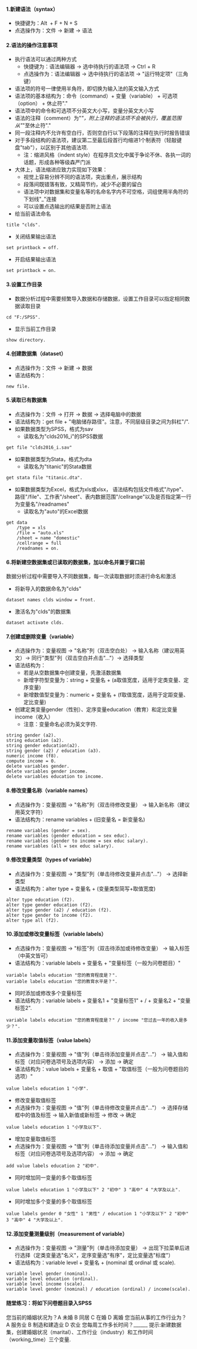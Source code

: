 #### 1.新建语法（syntax）
* 快捷键为：Alt + F + N + S
* 点选操作为：文件 -> 新建 -> 语法


#### 2.语法的操作注意事项
* 执行语法可以通过两种方式
	- 快捷键为：语法编辑器 -> 选中待执行的语法项 -> Ctrl + R
	- 点选操作为：语法编辑器 -> 选中待执行的语法项 -> "运行特定项"（三角键）
* 语法项的符号一律使用半角符，即切换为输入法的英文输入方式
* 语法项的基本结构为：命令（command）+ 变量（variable） + 可选项（option） + 休止符"."
* 语法项中的命令和可选项不分英文大小写，变量分英文大小写
* 语法的注释（comment）为"*"，附上注释的语法项不会被执行，覆盖范围从"*"至休止符"."
* 同一段注释内不允许有空白行，否则空白行以下段落的注释在执行时报告错误
* 对于多段结构的语法项，建议第二至最后段首行均缩进1个制表符（轻敲键盘"tab"），以区别于其他语法项.
	- 注：缩进风格（indent style）在程序员文化中属于争论不休、各执一词的话题，形成各种等级森严门派
* 大体上，语法缩进应致力实现如下效果：
	- 视觉上容易分辨不同的语法项，突出重点，展示结构
	- 段落间既错落有致，又精简节约，减少不必要的留白
	- 语法项中对数据集和变量名等的名命名字内不可空格，词组使用半角符的下划线"_"连接
 	- 可以设置点选输出的结果是否附上语法
* 给当前语法命名
```
title "clds".
```
* 关闭结果输出语法
```
set printback = off.
```
* 开启结果输出语法
```
set printback = on.
```


#### 3.设置工作目录
* 数据分析过程中需要频繁导入数据和存储数据，设置工作目录可以指定相同数据读取目录
```
cd "F:/SPSS".
```
* 显示当前工作目录
```
show directory.
```


#### 4.创建数据集（dataset）
* 点选操作为：文件 -> 新建 -> 数据
* 语法结构为：
```
new file.
```
 

#### 5.读取已有数据集
* 点选操作为：文件 -> 打开 -> 数据 -> 选择电脑中的数据
* 语法结构为：get file + "电脑储存路径"。注意，不同层级目录之间为斜杠"/".
* 如果数据类型为SPSS，格式为sav
	- 读取名为"clds2016_i"的SPSS数据
```
get file "clds2016_i.sav"
```
* 如果数据类型为Stata，格式为dta
	- 读取名为"titanic"的Stata数据
```
get stata file "titanic.dta".
```
* 如果数据类型为Excel，格式为xls或xlsx，
语法结构包括文件格式"/type"、路径"/file"、工作表"/sheet"、表内数据范围"/cellrange"以及是否指定第一行为变量名"/readnames"
	- 读取名为"auto"的Excel数据
```
get data
	/type = xls
	/file = "auto.xls"
	/sheet = name "domestic"
	/cellrange = full
	/readnames = on.
```

#### 6.将新建空数据集或已读取的数据集，加以命名并置于窗口前
数据分析过程中需要导入不同数据集，每一次读取数据时须进行命名和激活
* 将新导入的数据命名为"clds"
```
dataset names clds window = front.
```
* 激活名为"clds"的数据集
```
dataset activate clds.
```


#### 7.创建或删除变量（variable）
* 点选操作为：变量视图 -> "名称"列（双击空白处） -> 输入名称（建议用英文）-> 同行"类型"列（双击空白并点击"…"）-> 选择类型
* 语法结构为：
	- 若是从空数据集中创建变量，先激活数据集
	- 新增字符型变量为：string + 变量名 + (a取值宽度，适用于定类变量、定序变量)
	- 新增数值型变量为：numeric + 变量名 + (f取值宽度，适用于定距变量、定比变量)
* 创建定类变量gender（性别）、定序变量education（教育）和定比变量income（收入）
	- 注意：变量命名必须为英文字符.
```
string gender (a2).
string education (a2).
string gender education(a2).
string gender (a2) / education (a3).
numeric income (f8).
compute income = 0.
delete variables gender.
delete variables gender income.
delete variables education to income.
```

#### 8.修改变量名称（variable names）
* 点选操作为：变量视图 -> "名称"列（双击待修改变量） -> 输入新名称（建议用英文字符）
* 语法结构为：rename variables + (旧变量名 = 新变量名)
```
rename variables (gender = sex).
rename variables (gender education = sex educ).
rename variables (gender to income = sex educ salary).
rename variables (all = sex educ salary).
```

#### 9.修改变量类型（types of variable）
* 点选操作为：变量视图 -> "类型"列（单击待修改变量并点击"…"） -> 选择新类型
* 语法结构为：alter type + 变量名 + (变量类型简写+取值宽度)
```
alter type education (f2).
alter type gender education (f2).
alter type gender (a2) / education (f2).
alter type gender to income (f2).
alter type all (f2).
```

#### 10.添加或修改变量标签（variable labels）
* 点选操作为：变量视图 -> "标签"列（双击待添加或待修改变量） -> 输入标签（中英文皆可）
* 语法结构为：variable labels + 变量名 + "变量标签（一般为问卷题目）"
```
variable labels education "您的教育程度是？".
variable labels education "您的教育水平是？".
```
* 同时添加或修改多个变量标签
* 语法结构为：variable labels + 变量名1 + "变量标签1" + / + 变量名2 + "变量标签2".
```
variable labels education "您的教育程度是？" / income "您过去一年的收入是多少？".
```

#### 11.添加变量取值标签（value labels）
* 点选操作为：变量视图 -> "值"列（单击待添加变量并点击"…"） -> 输入值和标签（对应问卷选项号及选项内容） -> 添加 -> 确定
* 语法结构为：value labels + 变量名 + 取值 + "取值标签（一般为问卷题目的选项）"
```
value labels education 1 "小学".
```
* 修改变量取值标签
* 点选操作为：变量视图 -> "值"列（单击待修改变量并点击"…"） -> 选择存储框中的值及标签 -> 输入新值或新标签 -> 修改 -> 确定
```
value labels education 1 "小学及以下".
```
* 增加变量取值标签
* 点选操作为：变量视图 -> "值"列（单击待添加变量并点击"…"） -> 输入值和标签（对应问卷选项号及选项内容） -> 添加 -> 确定
```
add value labels education 2 "初中".
```
* 同时增加同一变量的多个取值标签
```
value labels education 1 "小学及以下" 2 "初中" 3 "高中" 4 "大学及以上".
```
* 同时增加多个变量的多个取值标签
```
value labels gender 0 "女性" 1 "男性" / education 1 "小学及以下" 2 "初中" 3 "高中" 4 "大学及以上".
```

#### 12.添加变量测量级别（measurement of variable）
* 点选操作为：变量视图 -> "测量"列（单击待添加变量） -> 出现下拉菜单后进行选择（定类变量选"名义"，定序变量选"有序"，定比变量选"标度"）
* 语法结构为：variable level + 变量名 + (nominal 或 ordinal 或 scale).
```
variable level gender (nominal).
variable level education (ordinal).
variable level income (scale).
variable level gender (nominal) / education (ordinal) / income(scale).
```

#### 随堂练习：将如下问卷题目录入SPSS
您当前的婚姻状况为？A 未婚 B 同居 C 在婚 D 离婚
您当前从事的工作行业为？ A 服务业 B 制造和建造业 D 农业
您每周工作多长时间？______
提示:新建数据集，创建婚姻状况（marital）、工作行业（industry）和工作时间（working_time）三个变量.
